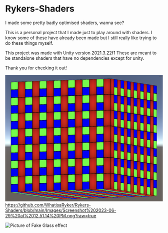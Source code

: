 # Rykers-Shaders
I made some pretty badly optimised shaders, wanna see?

This is a personal project that I made just to play around with shaders. I know some of these have already been made but I still really like trying to do these things myself.

This project was made with Unity version 2021.3.22f1 
These are meant to be standalone shaders that have no dependencies except for unity. 

Thank you for checking it out!

![Picture of the Fake RBG Screen effect | Images/Screenshot 2023-06-29 at 12.51.14 PM.png](https://github.com/WhatisaRyker/Rykers-Shaders/blob/main/Images/Screenshot%202023-06-29%20at%2012.51.14%20PM.png?raw=true)https://github.com/WhatisaRyker/Rykers-Shaders/blob/main/Images/Screenshot%202023-06-29%20at%2012.51.14%20PM.png?raw=true

![Picture of Fake Glass effect](https://github.com/WhatisaRyker/Rykers-Shaders/assets/83782623/d49e689c-b691-40f8-9185-e425c66c9631)
